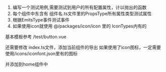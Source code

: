 <!-- 测试组件 -->

1. 编写一个测试用例,需要测试到用户的所有配置属性，计以抛出的函数
2. 每个组件中东含有 组件名.ts文件里的PropsType所有属性类型测试属性
3. 根据EmitsType事件测试事件
4. 如果使用icon就使用 @/packages/icon/icon 里的 IconTypes内有的

基本模板参考 /test/button.vue

还需要修改 index.ts文件，添加当前组件的导出
如果使用了icon图标，一定需要使用/icons/iconfont.json里有的图标

并添加到home组件中
